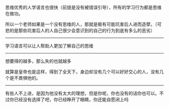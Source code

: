 思维优秀的人学语言也很快（前提是没有被错误引导），所有的学习行为都是思维在做功。

所以一个老师如果是一个没有思维的人，那就是极有可能坑害后人进而造孽。（可悲的是那些坑害后人的人自己很少会意识到的自己的行为到底有多么的恶劣）
___
学习语言可以让人帮助人更加了解自己的思维
___
想要得的越多，那么失的也就越多

  

就算是皇帝也是这样，得到了全天下，身边却没有几个可以好好交心的人，没有几个是不畏惧他的。
___
有些人不上进，是因为他没有太大的理想，但是你呢，你也没有的话你也可以。不过你已经没有选择了吧，你已经睁开了眼睛，你还能自愿闭上吗